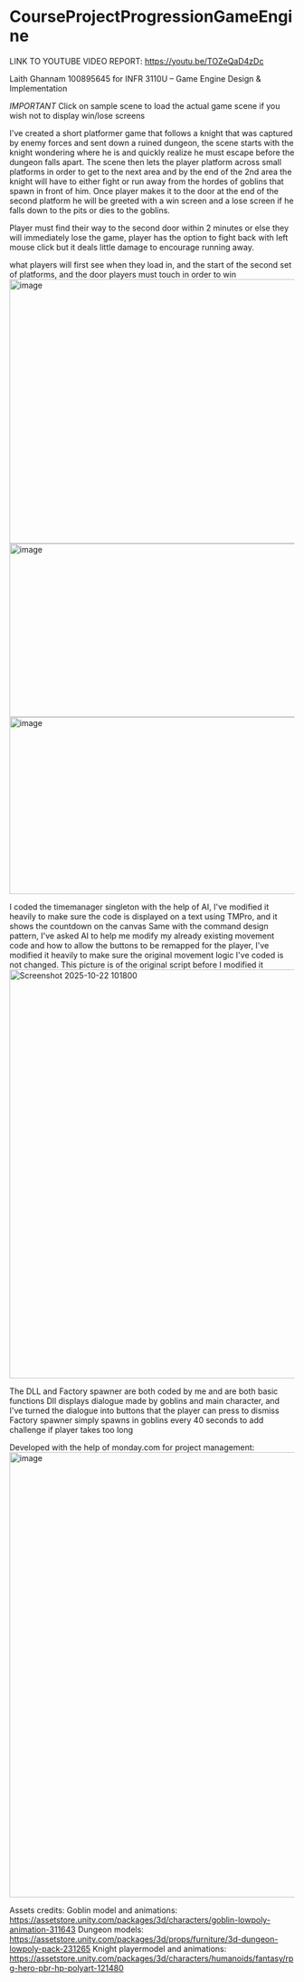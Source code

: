 # CourseProjectProgressionGameEngine

LINK TO YOUTUBE VIDEO REPORT: https://youtu.be/TOZeQaD4zDc

Laith Ghannam 100895645 for INFR 3110U – Game Engine Design & Implementation

*IMPORTANT* Click on sample scene to load the actual game scene if you wish not to display win/lose screens

I've created a short platformer game that follows a knight that was captured by enemy forces and sent down a ruined dungeon, the scene starts with the knight wondering where he is and quickly realize he must escape before the dungeon falls apart. The scene then lets the player platform across small platforms in order to get to the next area and by the end of the 2nd area the knight will have to either fight or run away from the hordes of goblins that spawn in front of him. Once player makes it to the door at the end of the second platform he will be greeted with a win screen and a lose screen if he falls down to the pits or dies to the goblins.

Player must find their way to the second door within 2 minutes or else they will immediately lose the game, player has the option to fight back with left mouse click but it deals little damage to encourage running away.

what players will first see when they load in, and the start of the second set of platforms, and the door players must touch in order to win
<img width="873" height="466" alt="image" src="https://github.com/user-attachments/assets/52ada6b0-a07d-4d25-900d-115f316927d5" /> <img width="539" height="306" alt="image" src="https://github.com/user-attachments/assets/7c8f9966-c1e8-426d-8c94-ea222159dac2" /> <img width="536" height="312" alt="image" src="https://github.com/user-attachments/assets/3dec01dd-143c-410d-9f1c-f7344b699ca2" />

I coded the timemanager singleton with the help of AI, I've modified it heavily to make sure the code is displayed on a text using TMPro, and it shows the countdown on the canvas
Same with the command design pattern, I've asked AI to help me modify my already existing movement code and how to allow the buttons to be remapped for the player, I've modified it heavily to make sure the original movement logic I've coded is not changed. This picture is of the original script before I modified it
<img width="671" height="721" alt="Screenshot 2025-10-22 101800" src="https://github.com/user-attachments/assets/6467e918-fb56-4f80-a557-ce97c29b9b05" />

The DLL and Factory spawner are both coded by me and are both basic functions
Dll displays dialogue made by goblins and main character, and I've turned the dialogue into buttons that the player can press to dismiss
Factory spawner simply spawns in goblins every 40 seconds to add challenge if player takes too long


Developed with the help of monday.com for project management: <img width="680" height="785" alt="image" src="https://github.com/user-attachments/assets/47dbc6c8-e7de-47ca-addd-f3eb5f677c4b" />


Assets credits:
Goblin model and animations: https://assetstore.unity.com/packages/3d/characters/goblin-lowpoly-animation-311643
Dungeon models: https://assetstore.unity.com/packages/3d/props/furniture/3d-dungeon-lowpoly-pack-231265
Knight playermodel and animations: https://assetstore.unity.com/packages/3d/characters/humanoids/fantasy/rpg-hero-pbr-hp-polyart-121480




